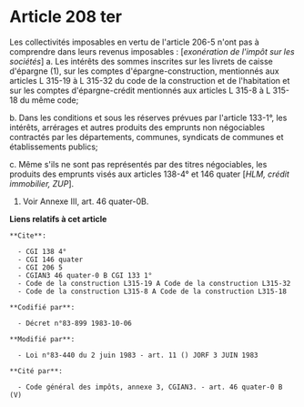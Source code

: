 # Article 208 ter

Les collectivités imposables en vertu de l'article 206-5 n'ont pas à comprendre dans leurs revenus imposables : [*exonération
de l'impôt sur les sociétés*]     a. Les intérêts des sommes inscrites sur les livrets de caisse d'épargne (1), sur les
comptes d'épargne-construction, mentionnés aux articles L 315-19 à L 315-32 du code de la construction et de l'habitation et
sur les comptes d'épargne-crédit mentionnés aux articles L 315-8 à L 315-18 du même code;

b. Dans les conditions et sous les réserves prévues par l'article 133-1°, les intérêts, arrérages et autres produits des
emprunts non négociables contractés par les départements, communes, syndicats de communes et établissements publics;

c. Même s'ils ne sont pas représentés par des titres négociables, les produits des emprunts visés aux articles 138-4° et 146
quater [*HLM, crédit immobilier, ZUP*].

1)  Voir Annexe III, art. 46 quater-0B.

**Liens relatifs à cet article**

	**Cite**:

	  - CGI 138 4°
	  - CGI 146 quater
	  - CGI 206 5
	  - CGIAN3 46 quater-0 B CGI 133 1°
	  - Code de la construction L315-19 A Code de la construction L315-32
	  - Code de la construction L315-8 A Code de la construction L315-18

	**Codifié par**:

	  - Décret n°83-899 1983-10-06

	**Modifié par**:

	  - Loi n°83-440 du 2 juin 1983 - art. 11 () JORF 3 JUIN 1983

	**Cité par**:

	  - Code général des impôts, annexe 3, CGIAN3. - art. 46 quater-0 B (V)
